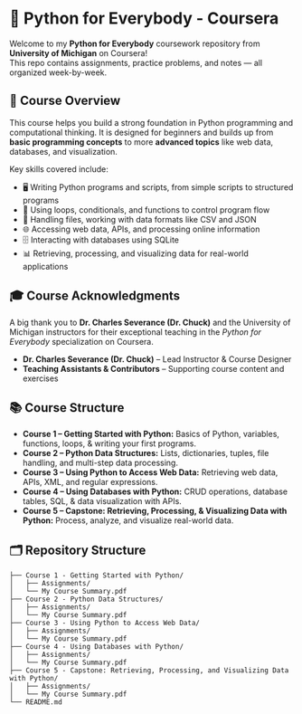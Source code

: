 # 🐍 Python for Everybody - Coursera

Welcome to my **Python for Everybody** coursework repository from **University of Michigan** on Coursera!  
This repo contains assignments, practice problems, and notes — all organized week-by-week.

## 🎯 Course Overview

This course helps you build a strong foundation in Python programming and computational thinking. It is designed for beginners and builds up from **basic programming concepts** to more **advanced topics** like web data, databases, and visualization.  

Key skills covered include:

- 🖥️ Writing Python programs and scripts, from simple scripts to structured programs  
- 🔄 Using loops, conditionals, and functions to control program flow  
- 📂 Handling files, working with data formats like CSV and JSON  
- 🌐 Accessing web data, APIs, and processing online information  
- 🗄️ Interacting with databases using SQLite  
- 📊 Retrieving, processing, and visualizing data for real-world applications

## 🎓 Course Acknowledgments

A big thank you to **Dr. Charles Severance (Dr. Chuck)** and the University of Michigan instructors for their exceptional teaching in the *Python for Everybody* specialization on Coursera.

- **Dr. Charles Severance (Dr. Chuck)** – Lead Instructor & Course Designer  
- **Teaching Assistants & Contributors** – Supporting course content and exercises  

## 📚 Course Structure

- **Course 1 – Getting Started with Python:** Basics of Python, variables, functions, loops, & writing your first programs.  
- **Course 2 – Python Data Structures:** Lists, dictionaries, tuples, file handling, and multi-step data processing.  
- **Course 3 – Using Python to Access Web Data:** Retrieving web data, APIs, XML, and regular expressions.  
- **Course 4 – Using Databases with Python:** CRUD operations, database tables, SQL, & data visualization with APIs.  
- **Course 5 – Capstone: Retrieving, Processing, & Visualizing Data with Python:** Process, analyze, and visualize real-world data.


## 🗂 Repository Structure
``` py4e/
├── Course 1 - Getting Started with Python/
│   ├── Assignments/
│   └── My Course Summary.pdf
├── Course 2 - Python Data Structures/
│   ├── Assignments/
│   └── My Course Summary.pdf
├── Course 3 - Using Python to Access Web Data/
│   ├── Assignments/
│   └── My Course Summary.pdf
├── Course 4 - Using Databases with Python/
│   ├── Assignments/
│   └── My Course Summary.pdf
├── Course 5 - Capstone: Retrieving, Processing, and Visualizing Data with Python/
│   ├── Assignments/
│   └── My Course Summary.pdf
└── README.md
```

